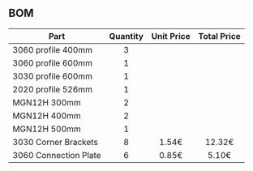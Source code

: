 ## BOM

| Part | Quantity | Unit Price | Total Price |
| ---- | :------: | :--------: | :---------: |
| 3060 profile 400mm | 3 | |
| 3060 profile 600mm | 1 | |
| 3030 profile 600mm | 1 | |
| 2020 profile 526mm | 1 | |
| MGN12H 300mm | 2 | |
| MGN12H 400mm | 2 | |
| MGN12H 500mm | 1 | |
| 3030 Corner Brackets | 8 | 1.54€ | 12.32€
| 3060 Connection Plate | 6 | 0.85€ | 5.10€

